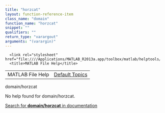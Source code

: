 ```yaml
---
title: "horzcat"
layout: function-reference-item
class_name: "domain"
function_name: "horzcat"
snippet: ""
qualifiers: ""
return_type: "varargout"
arguments: "(varargin)"
---
```


<html>
   <head>
      <meta http-equiv="Content-Type" content="text/html; charset=utf-8">
   
      <link rel="stylesheet" href="file:////Applications/MATLAB_R2013a.app/toolbox/matlab/helptools/private/helpwin.css">
      <title>MATLAB File Help</title>
   </head>
   <body>
      <!--Single-page help-->
      <table border="0" cellspacing="0" width="100%">
         <tr class="subheader">
            <td class="headertitle">MATLAB File Help</td>
            <td class="subheader-right"><a href="matlab:helpwin">Default Topics</a></td>
         </tr>
      </table>
      <div class="title">domain/horzcat</div>
      <!--No help found-->
      <p>No help found for <span class="helptopic">domain/horzcat</span>.
      </p>
      <p><a href="matlab:docsearch('domain/horzcat')">
            Search for <b>domain/horzcat</b> in documentation
            </a></p>
   </body>
</html>
